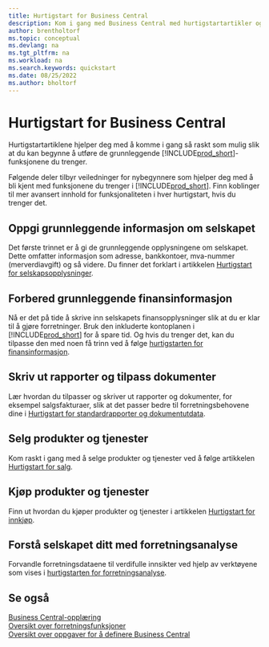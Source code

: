 ```yaml
---
title: Hurtigstart for Business Central
description: Kom i gang med Business Central med hurtigstartartikler og tips som hjelper deg med å fylle ut de første kritiske feltene.
author: brentholtorf
ms.topic: conceptual
ms.devlang: na
ms.tgt_pltfrm: na
ms.workload: na
ms.search.keywords: quickstart
ms.date: 08/25/2022
ms.author: bholtorf
---
```


# Hurtigstart for Business Central

Hurtigstartartiklene hjelper deg med å komme i gang så raskt som mulig slik at du kan begynne å utføre de grunnleggende [!INCLUDE[prod_short](includes/prod_short.md)]-funksjonene du trenger.

Følgende deler tilbyr veiledninger for nybegynnere som hjelper deg med å bli kjent med funksjonene du trenger i [!INCLUDE[prod_short](includes/prod_short.md)]. Finn koblinger til mer avansert innhold for funksjonaliteten i hver hurtigstart, hvis du trenger det.

## Oppgi grunnleggende informasjon om selskapet

Det første trinnet er å gi de grunnleggende opplysningene om selskapet. Dette omfatter informasjon som adresse, bankkontoer, mva-nummer (merverdiavgift) og så videre. Du finner det forklart i artikkelen [Hurtigstart for selskapsopplysninger](quick-start-company-information.md).

## Forbered grunnleggende finansinformasjon

Nå er det på tide å skrive inn selskapets finansopplysninger slik at du er klar til å gjøre forretninger. Bruk den inkluderte kontoplanen i [!INCLUDE[prod_short](includes/prod_short.md)] for å spare tid. Og hvis du trenger det, kan du tilpasse den med noen få trinn ved å følge [hurtigstarten for finansinformasjon](quick-start-financial-information.md).

<!--
## Financial Basics

Financial Information  
(chart of accounts, but explained for non-accountants)
-->

## Skriv ut rapporter og tilpass dokumenter

Lær hvordan du tilpasser og skriver ut rapporter og dokumenter, for eksempel salgsfakturaer, slik at det passer bedre til forretningsbehovene dine i [Hurtigstart for standardrapporter og dokumentutdata](quick-start-reports-and-documents.md).

<!-- Reports and Documents  
(final reports, but also documents - how do I style invoices to work better for me?)
-->

## Selg produkter og tjenester

Kom raskt i gang med å selge produkter og tjenester ved å følge artikkelen [Hurtigstart for salg](quick-start-sell-products-and-services.md).

<!--
(customer, items, things on stock or not, orders versus invoices, get paid on time, etc.)
-->

## Kjøp produkter og tjenester

Finn ut hvordan du kjøper produkter og tjenester i artikkelen [Hurtigstart for innkjøp](quick-start-procurement.md).  

<!--
(buy stuff, register in inventory, pay vendor)
-->

## Forstå selskapet ditt med forretningsanalyse

Forvandle forretningsdataene til verdifulle innsikter ved hjelp av verktøyene som vises i [hurtigstarten for forretningsanalyse](quick-start-business-intelligence.md).

<!--
Business Intelligence  
(reports)
-->

## Se også

[Business Central-opplæring](/training/dynamics365/business-central?WT.mc_id=dyn365bc_landingpage-docs)  
[Oversikt over forretningsfunksjoner](across-business-functionality.md)  
[Oversikt over oppgaver for å definere Business Central](setup.md)  
